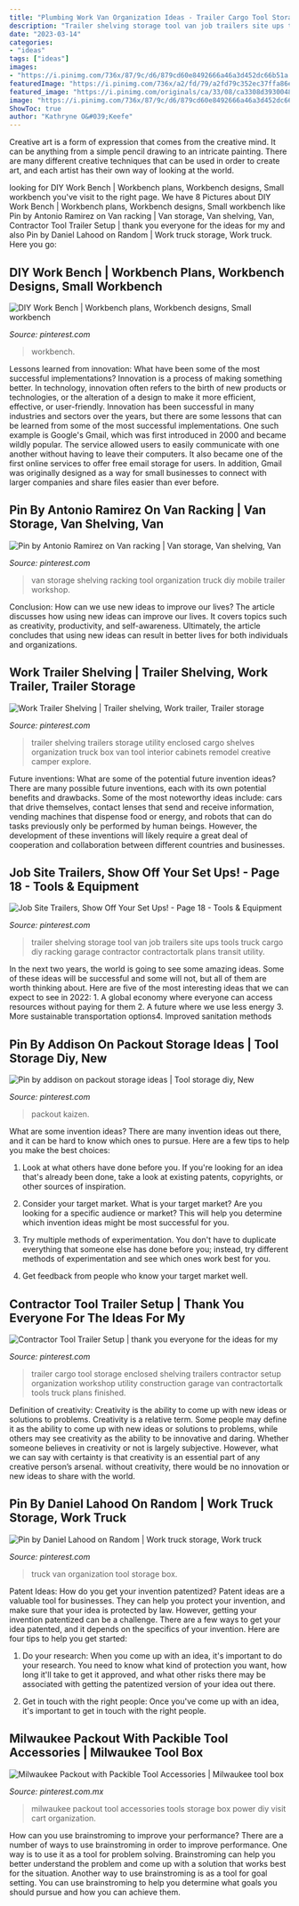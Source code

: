 ```yaml
---
title: "Plumbing Work Van Organization Ideas - Trailer Cargo Tool Storage Enclosed Shelving Trailers Contractor Setup Organization Workshop Utility Construction Garage Van Contractortalk Tools Truck Plans Finished"
description: "Trailer shelving storage tool van job trailers site ups tools truck cargo diy racking garage contractor contractortalk plans transit utility"
date: "2023-03-14"
categories:
- "ideas"
tags: ["ideas"]
images:
- "https://i.pinimg.com/736x/87/9c/d6/879cd60e8492666a46a3d452dc66b51a.jpg"
featuredImage: "https://i.pinimg.com/736x/a2/fd/79/a2fd79c352ec37ffa86ebf3fa03e5e1b.jpg"
featured_image: "https://i.pinimg.com/originals/ca/33/08/ca3308d3930048857b9a437ce0e21e1a.jpg"
image: "https://i.pinimg.com/736x/87/9c/d6/879cd60e8492666a46a3d452dc66b51a.jpg"
ShowToc: true
author: "Kathryne O&#039;Keefe"
---
```



Creative art is a form of expression that comes from the creative mind. It can be anything from a simple pencil drawing to an intricate painting. There are many different creative techniques that can be used in order to create art, and each artist has their own way of looking at the world.

	

		
looking for DIY Work Bench | Workbench plans, Workbench designs, Small workbench you've visit to the right page. We have 8 Pictures about DIY Work Bench | Workbench plans, Workbench designs, Small workbench like Pin by Antonio Ramirez on Van racking | Van storage, Van shelving, Van, Contractor Tool Trailer Setup | thank you everyone for the ideas for my and also Pin by Daniel Lahood on Random | Work truck storage, Work truck. Here you go:
		
    
## DIY Work Bench | Workbench Plans, Workbench Designs, Small Workbench

<img loading=lazy src="https://i.pinimg.com/736x/a2/fd/79/a2fd79c352ec37ffa86ebf3fa03e5e1b.jpg" onerror="this.onerror=null;this.src='https://tse4.mm.bing.net/th?id=OIP.MGpgwN1eSpQRpxmj-veoPQHaFp&amp;pid=15.1';" alt="DIY Work Bench | Workbench plans, Workbench designs, Small workbench">

_Source: pinterest.com_

>workbench. 

	

Lessons learned from innovation: What have been some of the most successful implementations?
Innovation is a process of making something better. In technology, innovation often refers to the birth of new products or technologies, or the alteration of a design to make it more efficient, effective, or user-friendly. Innovation has been successful in many industries and sectors over the years, but there are some lessons that can be learned from some of the most successful implementations.
One such example is Google's Gmail, which was first introduced in 2000 and became wildly popular. The service allowed users to easily communicate with one another without having to leave their computers. It also became one of the first online services to offer free email storage for users. In addition, Gmail was originally designed as a way for small businesses to connect with larger companies and share files easier than ever before.

    
## Pin By Antonio Ramirez On Van Racking | Van Storage, Van Shelving, Van

<img loading=lazy src="https://i.pinimg.com/originals/7e/a1/90/7ea190233b9dece5c68c195c19f2f8cd.jpg" onerror="this.onerror=null;this.src='https://tse1.mm.bing.net/th?id=OIP.FlRGrCl1xHMuhF1VuEXpMwHaJ4&amp;pid=15.1';" alt="Pin by Antonio Ramirez on Van racking | Van storage, Van shelving, Van">

_Source: pinterest.com_

>van storage shelving racking tool organization truck diy mobile trailer workshop. 

	

Conclusion: How can we use new ideas to improve our lives?
The article discusses how using new ideas can improve our lives. It covers topics such as creativity, productivity, and self-awareness. Ultimately, the article concludes that using new ideas can result in better lives for both individuals and organizations.

    
## Work Trailer Shelving | Trailer Shelving, Work Trailer, Trailer Storage

<img loading=lazy src="https://i.pinimg.com/736x/0b/12/fe/0b12fe92090df1163d63e0df59656909--trailer-shelving-trailer-remodel.jpg" onerror="this.onerror=null;this.src='https://tse2.mm.bing.net/th?id=OIP.zn86YZ7b0ZwsnL95h4AMwgHaFp&amp;pid=15.1';" alt="Work Trailer Shelving | Trailer shelving, Work trailer, Trailer storage">

_Source: pinterest.com_

>trailer shelving trailers storage utility enclosed cargo shelves organization truck box van tool interior cabinets remodel creative camper explore. 

	

Future inventions: What are some of the potential future invention ideas?
There are many possible future inventions, each with its own potential benefits and drawbacks. Some of the most noteworthy ideas include: cars that drive themselves, contact lenses that send and receive information, vending machines that dispense food or energy, and robots that can do tasks previously only be performed by human beings. However, the development of these inventions will likely require a great deal of cooperation and collaboration between different countries and businesses.

    
## Job Site Trailers, Show Off Your Set Ups! - Page 18 - Tools &amp; Equipment

<img loading=lazy src="https://i.pinimg.com/originals/ca/33/08/ca3308d3930048857b9a437ce0e21e1a.jpg" onerror="this.onerror=null;this.src='https://tse3.mm.bing.net/th?id=OIP.8OdqVnrxhRB0bIASygHbHQHaJ3&amp;pid=15.1';" alt="Job Site Trailers, Show Off Your Set Ups! - Page 18 - Tools &amp; Equipment">

_Source: pinterest.com_

>trailer shelving storage tool van job trailers site ups tools truck cargo diy racking garage contractor contractortalk plans transit utility. 

	

In the next two years, the world is going to see some amazing ideas. Some of these ideas will be successful and some will not, but all of them are worth thinking about. Here are five of the most interesting ideas that we can expect to see in 2022: 1. A global economy where everyone can access resources without paying for them 2. A future where we use less energy 3. More sustainable transportation options4. Improved sanitation methods
    
## Pin By Addison On Packout Storage Ideas | Tool Storage Diy, New

<img loading=lazy src="https://i.pinimg.com/736x/87/9c/d6/879cd60e8492666a46a3d452dc66b51a.jpg" onerror="this.onerror=null;this.src='https://tse4.mm.bing.net/th?id=OIP.YGaFxCU2FJpY4q968xIDVAHaFj&amp;pid=15.1';" alt="Pin by addison on packout storage ideas | Tool storage diy, New">

_Source: pinterest.com_

>packout kaizen. 

	

What are some invention ideas?
There are many invention ideas out there, and it can be hard to know which ones to pursue. Here are a few tips to help you make the best choices:
1. Look at what others have done before you. If you're looking for an idea that's already been done, take a look at existing patents, copyrights, or other sources of inspiration.

2. Consider your target market. What is your target market? Are you looking for a specific audience or market? This will help you determine which invention ideas might be most successful for you.

3. Try multiple methods of experimentation. You don't have to duplicate everything that someone else has done before you; instead, try different methods of experimentation and see which ones work best for you.

4. Get feedback from people who know your target market well.

    
## Contractor Tool Trailer Setup | Thank You Everyone For The Ideas For My

<img loading=lazy src="https://i.pinimg.com/736x/d9/ab/bd/d9abbd90f9a34363d8921328590de31a--trailer-storage-tool-storage.jpg?b=t" onerror="this.onerror=null;this.src='https://tse2.mm.bing.net/th?id=OIP.29bPqHtvYPDh7S6_2hSGqwHaFi&amp;pid=15.1';" alt="Contractor Tool Trailer Setup | thank you everyone for the ideas for my">

_Source: pinterest.com_

>trailer cargo tool storage enclosed shelving trailers contractor setup organization workshop utility construction garage van contractortalk tools truck plans finished. 

	

Definition of creativity: Creativity is the ability to come up with new ideas or solutions to problems.
Creativity is a relative term. Some people may define it as the ability to come up with new ideas or solutions to problems, while others may see creativity as the ability to be innovative and daring. Whether someone believes in creativity or not is largely subjective. However, what we can say with certainty is that creativity is an essential part of any creative person’s arsenal. without creativity, there would be no innovation or new ideas to share with the world.

    
## Pin By Daniel Lahood On Random | Work Truck Storage, Work Truck

<img loading=lazy src="https://i.pinimg.com/736x/b7/28/11/b72811d9a99f79f3d5f61aacf8b92b81.jpg" onerror="this.onerror=null;this.src='https://tse3.mm.bing.net/th?id=OIP.0VwE_NgUKkYkUvFzS8RWQQHaJ3&amp;pid=15.1';" alt="Pin by Daniel Lahood on Random | Work truck storage, Work truck">

_Source: pinterest.com_

>truck van organization tool storage box. 

	

Patent Ideas: How do you get your invention patentized?
Patent ideas are a valuable tool for businesses. They can help you protect your invention, and make sure that your idea is protected by law. However, getting your invention patentized can be a challenge. There are a few ways to get your idea patented, and it depends on the specifics of your invention. Here are four tips to help you get started: 
1. Do your research: When you come up with an idea, it's important to do your research. You need to know what kind of protection you want, how long it'll take to get it approved, and what other risks there may be associated with getting the patentized version of your idea out there. 

2. Get in touch with the right people: Once you've come up with an idea, it's important to get in touch with the right people.

    
## Milwaukee Packout With Packible Tool Accessories | Milwaukee Tool Box

<img loading=lazy src="https://i.pinimg.com/736x/7b/21/b2/7b21b2c90275b1be49f6bf29bc4aeaef.jpg" onerror="this.onerror=null;this.src='https://tse4.mm.bing.net/th?id=OIP.gD65ITxkl7pbblPZaenj1QHaJ3&amp;pid=15.1';" alt="Milwaukee Packout with Packible Tool Accessories | Milwaukee tool box">

_Source: pinterest.com.mx_

>milwaukee packout tool accessories tools storage box power diy visit cart organization. 

	

How can you use brainstroming to improve your performance?
There are a number of ways to use brainstroming in order to improve performance. One way is to use it as a tool for problem solving. Brainstroming can help you better understand the problem and come up with a solution that works best for the situation. Another way to use brainstroming is as a tool for goal setting. You can use brainstroming to help you determine what goals you should pursue and how you can achieve them.

